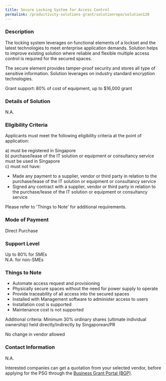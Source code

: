 ```yaml
---
title: Secure Locking System for Access Control
permalink: /productivity-solutions-grant/solutionrepo/solution120
---
```


### Description

The locking system leverages on functional elements of a lockset and the latest technologies to meet enterprise application demands. Solution helps to improve existing solution where reliable and flexible multiple access control is required for the secured spaces. 

The secure element provides tamper-proof security and stores all type of sensitive information. Solution leverages on industry standard encryption technologies.

Grant support: 80% of cost of equipment, up to $16,000 grant

### Details of Solution

N.A.

### Eligibility Criteria

Applicants must meet the following eligibility criteria at the point of application:

a) must be registered in Singapore <br>
b) purchase/lease of the IT solution or equipment or consultancy service must be used in Singapore <br>
c) must not have:
- Made any payment to a supplier, vendor or third party in relation to the purchase/lease of the IT solution or equipment or consultancy service
- Signed any contract with a supplier, vendor or third party in relation to the purchase/lease of the IT solution or equipment or consultancy service

Please refer to 'Things to Note' for additional requirements.

### Mode of Payment
Direct Purchase

### Support Level
Up to 80% for SMEs <br>
N.A. for non-SMEs

### Things to Note
- Automate access request and provisioning
- Physically secure spaces without the need for power supply to operate 
- Provide traceability of all access into the secured spaces
- Installed with Management software to administer access to users
- Installation cost is supported
- Maintenance cost is not supported

Additional criteria: Minimum 30% ordinary shares (ultimate individual ownership) held directly/indirectly by Singaporean/PR

No change in vendor allowed

### Contact Information
N.A.

Interested companies can get a quotation from your selected vendor, before applying for the PSG through the <a target='_blank' href='https://www.businessgrants.gov.sg/'>Business Grant Portal (BGP)</a>.

